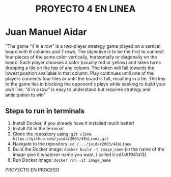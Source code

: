 <h1 align="center"> PROYECTO 4 EN LINEA </h1>

# Juan Manuel Aidar

"The game "4 in a row" is a two-player strategy game played on a vertical board with 6 columns and 7 rows. The objective is to be the first to connect four pieces of the same color vertically, horizontally or diagonally on the board. Each player chooses a color (usually red or yellow) and takes turns dropping a tile on the top of any column. The token will fall towards the lowest position available in that column. Play continues until one of the players connects four tiles or until the board is full, resulting in a tie. The key to the game lies in blocking the opponent's plays while seeking to build your own line. "4 in a row" is easy to understand but requires strategy and anticipation to win"

<!DOCTYPE html>
<html>
<head>

</head>
<body>
  <h2>Steps to run in terminals</h2>
  <div class="steps">
    <ol>
      <li>Install Docker, if you already have it installed much better!</li>
      <li>Install Git in the terminal</li>
      <li>Clone the repository using: <code>git clone https://github.com/jaidar2003/4EnLinea.git</code></li>
      <li>Navigate to the repository: <code>cd /.../jaidar2003/4EnLinea</code></li>
      <li>Build the Docker image: <code>docker build -t image_name</code> (in the name of the image give it whatever name you want, I called it cd1a61941a13)</li>
      <li>Run Docker image: <code>docker run -it image_name</code> </li>
    </ol>
  </div>
  <p> PROYECTO EN PROCESO </p>
</body>
</html>